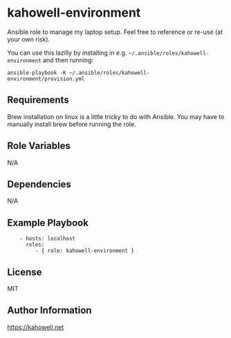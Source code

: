 kahowell-environment
====================

Ansible role to manage my laptop setup. Feel free to reference or re-use (at your own risk).

You can use this lazilly by installing in e.g. `~/.ansible/roles/kahowell-environment` and then running:

```
ansible-playbook -K ~/.ansible/roles/kahowell-environment/provision.yml
```

Requirements
------------

Brew installation on linux is a little tricky to do with Ansible. You may have to manually install brew before running the role.

Role Variables
--------------

N/A

Dependencies
------------

N/A

Example Playbook
----------------

```
    - hosts: localhost
      roles:
         - { role: kahowell-environment }
```

License
-------

MIT

Author Information
------------------

https://kahowell.net
